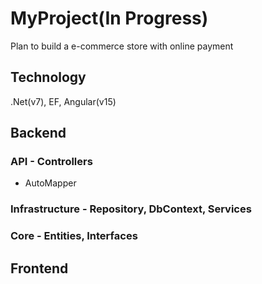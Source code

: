 # MyProject(In Progress)

Plan to build a e-commerce store with online payment

## Technology
.Net(v7), EF, Angular(v15)

## Backend
### API - Controllers
- AutoMapper

### Infrastructure - Repository, DbContext, Services


### Core - Entities, Interfaces


## Frontend

